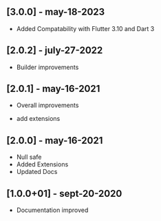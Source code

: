 ## [3.0.0] - may-18-2023

* Added Compatability with Flutter 3.10 and Dart 3

## [2.0.2] - july-27-2022

* Builder improvements

## [2.0.1] - may-16-2021

* Overall improvements

* add extensions

## [2.0.0] - may-16-2021

* Null safe
* Added Extensions
* Updated Docs

## [1.0.0+01] - sept-20-2020

* Documentation improved  